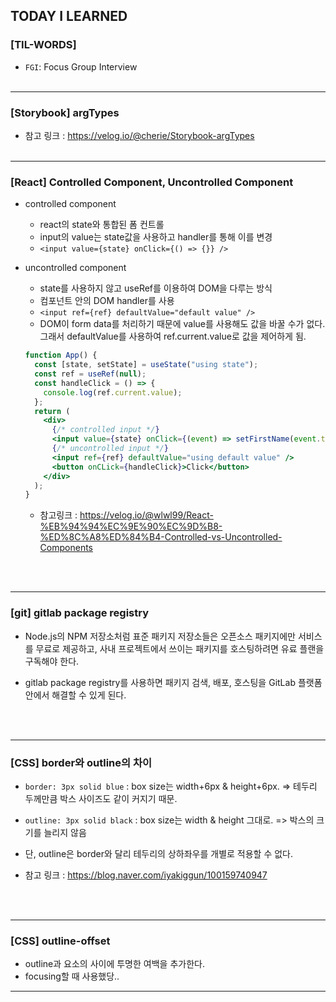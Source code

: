 ## TODAY I LEARNED

### [TIL-WORDS]

- `FGI`: Focus Group Interview
  </br></br>

---

### [Storybook] argTypes

- 참고 링크 : https://velog.io/@cherie/Storybook-argTypes
  </br></br>

---

### [React] Controlled Component, Uncontrolled Component

- controlled component
  - react의 state와 통합된 폼 컨트롤
  - input의 value는 state값을 사용하고 handler를 통해 이를 변경
  - `<input value={state} onClick={() => {}} />`
- uncontrolled component

  - state를 사용하지 않고 useRef를 이용하여 DOM을 다루는 방식
  - 컴포넌트 안의 DOM handler를 사용
  - `<input ref={ref} defaultValue="default value" />`
  - DOM이 form data를 처리하기 때문에 value를 사용해도 값을 바꿀 수가 없다. 그래서 defaultValue를 사용하여 ref.current.value로 값을 제어하게 됨.

  ```jsx
  function App() {
    const [state, setState] = useState("using state");
    const ref = useRef(null);
    const handleClick = () => {
      console.log(ref.current.value);
    };
    return (
      <div>
        {/* controlled input */}
        <input value={state} onClick={(event) => setFirstName(event.target.value)} />
        {/* uncontrolled input */}
        <input ref={ref} defaultValue="using default value" />
        <button onCLick={handleClick}>Click</button>
      </div>
    );
  }
  ```

  - 참고링크 : https://velog.io/@wlwl99/React-%EB%94%94%EC%9E%90%EC%9D%B8-%ED%8C%A8%ED%84%B4-Controlled-vs-Uncontrolled-Components

  </br></br>

---

### [git] gitlab package registry

- Node.js의 NPM 저장소처럼 표준 패키지 저장소들은 오픈소스 패키지에만 서비스를 무료로 제공하고, 사내 프로젝트에서 쓰이는 패키지를 호스팅하려면 유료 플랜을 구독해야 한다.
- gitlab package registry를 사용하면 패키지 검색, 배포, 호스팅을 GitLab 플랫폼 안에서 해결할 수 있게 된다.

  </br></br>

---

### [CSS] border와 outline의 차이

- `border: 3px solid blue` : box size는 width+6px & height+6px. => 테두리 두께만큼 박스 사이즈도 같이 커지기 때문.
- `outline: 3px solid black` : box size는 width & height 그대로. => 박스의 크기를 늘리지 않음
- 단, outline은 border와 달리 테두리의 상하좌우를 개별로 적용할 수 없다.
- 참고 링크 : https://blog.naver.com/iyakiggun/100159740947

  </br></br>

---

### [CSS] outline-offset

- outline과 요소의 사이에 투명한 여백을 추가한다.
- focusing할 때 사용했당..

---
